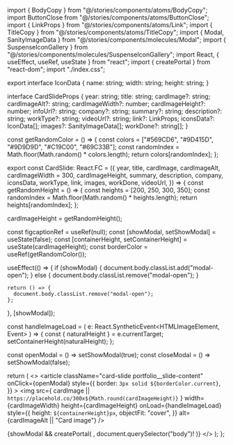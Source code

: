 import { BodyCopy } from "@/stories/components/atoms/BodyCopy";
import ButtonClose from "@/stories/components/atoms/ButtonClose";
import { LinkProps } from "@/stories/components/atoms/Link";
import { TitleCopy } from "@/stories/components/atoms/TitleCopy";
import { Modal, SanityImageData } from "@/stories/components/molecules/Modal";
import { SuspenseIconGallery } from "@/stories/components/molecules/SuspenseIconGallery";
import React, { useEffect, useRef, useState } from "react";
import { createPortal } from "react-dom";
import "./index.css";

export interface IconData {
  name: string;
  width: string;
  height: string;
}

interface CardSlideProps {
  year: string;
  title: string;
  cardImage?: string;
  cardImageAlt?: string;
  cardImageWidth?: number;
  cardImageHeight?: number;
  infoUrl?: string;
  company?: string;
  summary?: string;
  description?: string;
  workType?: string;
  videoUrl?: string;
  link?: LinkProps;
  iconsData?: IconData[];
  images?: SanityImageData[];
  workDone?: string[];
}

const getRandomColor = () => {
  const colors = ["#569CD6", "#9D415D", "#9D9D9D", "#C19C00", "#69C33B"];
  const randomIndex = Math.floor(Math.random() * colors.length);
  return colors[randomIndex];
};

export const CardSlide: React.FC<CardSlideProps> = ({
  year,
  title,
  cardImage,
  cardImageAlt,
  cardImageWidth = 300,
  cardImageHeight,
  summary,
  description,
  company,
  iconsData,
  workType,
  link,
  images,
  workDone,
  videoUrl,
}) => {
  const getRandomHeight = () => {
    const heights = [200, 250, 300, 350];
    const randomIndex = Math.floor(Math.random() * heights.length);
    return heights[randomIndex];
  };

  cardImageHeight = getRandomHeight();

  const figcaptionRef = useRef<HTMLDivElement>(null);
  const [showModal, setShowModal] = useState(false);
  const [containerHeight, setContainerHeight] = useState(cardImageHeight);
  const borderColor = useRef(getRandomColor());

  useEffect(() => {
    if (showModal) {
      document.body.classList.add("modal-open");
    } else {
      document.body.classList.remove("modal-open");
    }

    return () => {
      document.body.classList.remove("modal-open");
    };
  }, [showModal]);

  const handleImageLoad = (
    e: React.SyntheticEvent<HTMLImageElement, Event>
  ) => {
    const { naturalHeight } = e.currentTarget;
    setContainerHeight(naturalHeight);
  };

  const openModal = () => setShowModal(true);
  const closeModal = () => setShowModal(false);

  return (
    <>
      <article
        className="card-slide portfolio__slide-content"
        onClick={openModal}
        style={{
          border: `3px solid ${borderColor.current}`,
        }}
      >
        <img
          src={
            cardImage ||
            `https://placehold.co/300x${Math.round(cardImageHeight)}`
          }
          width={cardImageWidth}
          height={cardImageHeight}
          onLoad={handleImageLoad}
          style={{
            height: `${containerHeight}px`,
            objectFit: "cover",
          }}
          alt={cardImageAlt || "Card image"}
        />
        <div className="card-meta w-80" ref={figcaptionRef}>
          <div className="card-meta__date-wrapper">
            <BodyCopy
              tag="span"
              text={year}
              size="sm"
              mods="relative bg-gray-50 text-gray-950 px-2 py-1 rounded z-10 opacity-50 date-wrapper"
            />
          </div>
          <TitleCopy
            text={title}
            as="h4"
            align="center"
            mods="dark:text-white text-xl mb-0 uppercase py-4 bg:white"
          />
          <BodyCopy
            tag="p"
            text={summary}
            mods="dark:text-white mb-4 px-8"
            align="center"
          />
          <div className="card-slide__icons-wrapper text-xl mb-0 px-12">
            <SuspenseIconGallery iconsData={iconsData} />
          </div>
        </div>
      </article>
      {showModal &&
        createPortal(
          <Modal
            title={title}
            company={company}
            year={year}
            description={description}
            images={images}
            workType={workType}
            workDone={workDone}
            link={link}
            iconsData={iconsData}
            videoUrl={videoUrl}
            onClose={closeModal}
            ButtonCloseComponent={ButtonClose}
          />,
          document.querySelector("body")!
        )}
    </>
  );
};
